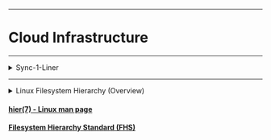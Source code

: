 <!-- ------------------------------------------------------------ -->

<!-- [THIS FILE ON GITHUB] https://github.com/mcavallo-git/cloud-infrastructure/blob/master/README.md [THIS FILE ON GITHUB] -->

<!-- ------------------------------------------------------------ -->

<hr />
<h1>Cloud Infrastructure</h1>

<!-- ------------------------------------------------------------ -->

<hr />
<details><summary>Sync-1-Liner</summary>
<ul>

<li>PowerShell
<div>

<pre><code>
REPO_FILE="https://raw.githubusercontent.com/bonealnet/cloud-infrastructure/master/usr/local/sbin/sync_cloud_infrastructure" && \
LOCAL_FILE="${HOME}/sync_cloud_infrastructure" \
&& wget "${REPO_FILE}" --output-document="${LOCAL_FILE}" && \
chmod 0700 "${LOCAL_FILE}" && \
"${LOCAL_FILE}" && \
rm "${LOCAL_FILE}";
</code></pre>

<p><code>
REPO_FILE="https://raw.githubusercontent.com/bonealnet/cloud-infrastructure/master/usr/local/sbin/sync_cloud_infrastructure" && \
LOCAL_FILE="${HOME}/sync_cloud_infrastructure" \
&& wget "${REPO_FILE}" --output-document="${LOCAL_FILE}" && \
chmod 0700 "${LOCAL_FILE}" && \
"${LOCAL_FILE}" && \
rm "${LOCAL_FILE}";
</code></p>

```
REPO_FILE="https://raw.githubusercontent.com/bonealnet/cloud-infrastructure/master/usr/local/sbin/sync_cloud_infrastructure" && \
LOCAL_FILE="${HOME}/sync_cloud_infrastructure" && \
wget "${REPO_FILE}" --output-document="${LOCAL_FILE}" && \
chmod 0700 "${LOCAL_FILE}" && \
"${LOCAL_FILE}" && \
rm "${LOCAL_FILE}";
```

</div>
</li>

</ul>
</details>

<!-- ------------------------------------------------------------ -->

<hr />
<details>
<summary>Linux Filesystem Hierarchy (Overview)</summary>
<pre><code>HIER(7)                                       Linux Programmer's Manual                                       HIER(7)

NAME
       hier - description of the filesystem hierarchy

DESCRIPTION
       A typical Linux system has, among others, the following directories:

       /      This is the root directory.  This is where the whole tree starts.

       /bin   This  directory contains executable programs which are needed in single user mode and to bring the sys‐
              tem up or repair it.

       /boot  Contains static files for the boot loader.  This directory holds only the files which are needed during
              the  boot process.  The map installer and configuration files should go to /sbin and /etc.  The operat‐
              ing system kernel (initrd for example) must be located in either / or /boot.

       /dev   Special or device files, which refer to physical devices.  See mknod(1).

       /etc   Contains configuration files which are local to the machine.  Some larger software packages, like  X11,
              can  have  their own subdirectories below /etc.  Site-wide configuration files may be placed here or in
              /usr/etc.  Nevertheless, programs should always look for these files in /etc and you may have links for
              these files to /usr/etc.

       /etc/opt
              Host-specific configuration files for add-on applications installed in /opt.

       /etc/sgml
              This directory contains the configuration files for SGML (optional).

       /etc/skel
              When  a  new user account is created, files from this directory are usually copied into the user's home
              directory.

       /etc/X11
              Configuration files for the X11 window system (optional).

       /etc/xml
              This directory contains the configuration files for XML (optional).

       /home  On machines with home directories for users, these are usually beneath this directory, directly or not.
              The structure of this directory depends on local administration decisions (optional).

       /lib   This  directory should hold those shared libraries that are necessary to boot the system and to run the
              commands in the root filesystem.

       /lib<qual>
              These directories are variants of /lib on system which support more than one  binary  format  requiring
              separate libraries (optional).

       /lib/modules
              Loadable kernel modules (optional).

       /lost+found
              This  directory contains items lost in the filesystem.  These items are usually chunks of files mangled
              as a consequence of a faulty disk or a system crash.

       /media This directory contains mount points for removable media such as CD and DVD disks or  USB  sticks.   On
              systems  where  more than one device exists for mounting a certain type of media, mount directories can
              be created by appending a digit to the name of those available above starting with '0', but the unqual‐
              ified name must also exist.

       /media/floppy[1-9]
              Floppy drive (optional).

       /media/cdrom[1-9]
              CD-ROM drive (optional).

       /media/cdrecorder[1-9]
              CD writer (optional).

       /media/zip[1-9]
              Zip drive (optional).

       /media/usb[1-9]
              USB drive (optional).

       /mnt   This directory is a mount point for a temporarily mounted filesystem.  In some distributions, /mnt con‐
              tains subdirectories intended to be used as mount points for several temporary filesystems.

       /opt   This directory should contain add-on packages that contain static files.

       /proc  This is a mount point for the proc filesystem, which provides information about running  processes  and
              the kernel.  This pseudo-filesystem is described in more detail in proc(5).

       /root  This directory is usually the home directory for the root user (optional).

       /sbin  Like  /bin, this directory holds commands needed to boot the system, but which are usually not executed
              by normal users.

       /srv   This directory contains site-specific data that is served by this system.

       /sys   This is a mount point for the sysfs filesystem, which provides information about the kernel like /proc,
              but better structured, following the formalism of kobject infrastructure.

       /tmp   This  directory  contains temporary files which may be deleted with no notice, such as by a regular job
              or at system boot up.

       /usr   This directory is usually mounted from a separate partition.  It should hold only shareable,  read-only
              data, so that it can be mounted by various machines running Linux.

       /usr/X11R6
              The X-Window system, version 11 release 6 (optional).

       /usr/X11R6/bin
              Binaries which belong to the X-Window system; often, there is a symbolic link from the more traditional
              /usr/bin/X11 to here.

       /usr/X11R6/lib
              Data files associated with the X-Window system.

       /usr/X11R6/lib/X11
              These contain miscellaneous files needed to run X;  Often, there is a symbolic link  from  /usr/lib/X11
              to this directory.

       /usr/X11R6/include/X11
              Contains  include  files  needed for compiling programs using the X11 window system.  Often, there is a
              symbolic link from /usr/include/X11 to this directory.

       /usr/bin
              This is the primary directory for executable programs.  Most programs executed by  normal  users  which
              are  not  needed  for booting or for repairing the system and which are not installed locally should be
              placed in this directory.

       /usr/bin/mh
              Commands for the MH mail handling system (optional).

       /usr/bin/X11
              is the traditional place to look for X11 executables; on Linux,  it  usually  is  a  symbolic  link  to
              /usr/X11R6/bin.

       /usr/dict
              Replaced by /usr/share/dict.

       /usr/doc
              Replaced by /usr/share/doc.

       /usr/etc
              Site-wide  configuration  files  to be shared between several machines may be stored in this directory.
              However, commands should always reference those files using the /etc directory.  Links  from  files  in
              /etc should point to the appropriate files in /usr/etc.

       /usr/games
              Binaries for games and educational programs (optional).

       /usr/include
              Include files for the C compiler.

       /usr/include/bsd
              BSD compatibility include files (optional).

       /usr/include/X11
              Include  files  for  the  C  compiler  and  the  X-Window  system.   This is usually a symbolic link to
              /usr/X11R6/include/X11.

       /usr/include/asm
              Include  files  which  declare  some  assembler  functions.   This  used  to  be  a  symbolic  link  to
              /usr/src/linux/include/asm.

       /usr/include/linux
              This  contains information which may change from system release to system release and used to be a sym‐
              bolic link to /usr/src/linux/include/linux to get at operating-system-specific information.

              (Note that one should have include files there that work correctly with the current libc  and  in  user
              space.   However,  Linux  kernel source is not designed to be used with user programs and does not know
              anything about the libc you are  using.   It  is  very  likely  that  things  will  break  if  you  let
              /usr/include/asm  and  /usr/include/linux  point at a random kernel tree.  Debian systems don't do this
              and use headers from a known good kernel version, provided in the libc*-dev package.)

       /usr/include/g++
              Include files to use with the GNU C++ compiler.

       /usr/lib
              Object libraries, including dynamic libraries, plus some executables  which  usually  are  not  invoked
              directly.  More complicated programs may have whole subdirectories there.

       /usr/lib<qual>
              These  directories are variants of /usr/lib on system which support more than one binary format requir‐
              ing separate libraries, except that the symbolic link /usr/lib<qual>/X11 is not required (optional).

       /usr/lib/X11
              The usual place for data files associated with X programs, and configuration files  for  the  X  system
              itself.  On Linux, it usually is a symbolic link to /usr/X11R6/lib/X11.

       /usr/lib/gcc-lib
              contains executables and include files for the GNU C compiler, gcc(1).

       /usr/lib/groff
              Files for the GNU groff document formatting system.

       /usr/lib/uucp
              Files for uucp(1).

       /usr/local
              This is where programs which are local to the site typically go.

       /usr/local/bin
              Binaries for programs local to the site.

       /usr/local/doc
              Local documentation.

       /usr/local/etc
              Configuration files associated with locally installed programs.

       /usr/local/games
              Binaries for locally installed games.

       /usr/local/lib
              Files associated with locally installed programs.

       /usr/local/lib<qual>
              These  directories  are  variants of /usr/local/lib on system which support more than one binary format
              requiring separate libraries (optional).

       /usr/local/include
              Header files for the local C compiler.

       /usr/local/info
              Info pages associated with locally installed programs.

       /usr/local/man
              Man pages associated with locally installed programs.

       /usr/local/sbin
              Locally installed programs for system administration.

       /usr/local/share
              Local application data that can be shared among different architectures of the same OS.

       /usr/local/src
              Source code for locally installed software.

       /usr/man
              Replaced by /usr/share/man.

       /usr/sbin
              This directory contains program binaries for system administration which are not essential for the boot
              process, for mounting /usr, or for system repair.

       /usr/share
              This directory contains subdirectories with specific application data, that can be shared among differ‐
              ent architectures of the same OS.  Often one finds stuff here that used to live in /usr/doc or /usr/lib
              or /usr/man.

       /usr/share/dict
              Contains the word lists used by spell checkers (optional).

       /usr/share/dict/words
              List of English words (optional).

       /usr/share/doc
              Documentation about installed programs (optional).

       /usr/share/games
              Static data files for games in /usr/games (optional).

       /usr/share/info
              Info pages go here (optional).

       /usr/share/locale
              Locale information goes here (optional).

       /usr/share/man
              Manual pages go here in subdirectories according to the man page sections.

       /usr/share/man/<locale>/man[1-9]
              These  directories contain manual pages for the specific locale in source code form.  Systems which use
              a unique language and code set for all manual pages may omit the <locale> substring.

       /usr/share/misc
              Miscellaneous data that can be shared among different architectures of the same OS.

       /usr/share/nls
              The message catalogs for native language support go here (optional).

       /usr/share/sgml
              Files for SGML (optional).

       /usr/share/sgml/docbook
              DocBook DTD (optional).

       /usr/share/sgml/tei
              TEI DTD (optional).

       /usr/share/sgml/html
              HTML DTD (optional).

       /usr/share/sgml/mathtml
              MathML DTD (optional).

       /usr/share/terminfo
              The database for terminfo (optional).

       /usr/share/tmac
              Troff macros that are not distributed with groff (optional).

       /usr/share/xml
              Files for XML (optional).

       /usr/share/xml/docbook
              DocBook DTD (optional).

       /usr/share/xml/xhtml
              XHTML DTD (optional).

       /usr/share/xml/mathml
              MathML DTD (optional).

       /usr/share/zoneinfo
              Files for timezone information (optional).

       /usr/src
              Source files for different parts of the system, included with some  packages  for  reference  purposes.
              Don't  work here with your own projects, as files below /usr should be read-only except when installing
              software (optional).

       /usr/src/linux
              This was the traditional place for the kernel source.  Some distributions put here the source  for  the
              default kernel they ship.  You should probably use another directory when building your own kernel.

       /usr/tmp
              Obsolete.   This should be a link to /var/tmp.  This link is present only for compatibility reasons and
              shouldn't be used.

       /var   This directory contains files which may change in size, such as spool and log files.

       /var/account
              Process accounting logs (optional).

       /var/adm
              This directory is superseded by /var/log and should be a symbolic link to /var/log.

       /var/backups
              Reserved for historical reasons.

       /var/cache
              Data cached for programs.

       /var/cache/fonts
              Locally-generated fonts (optional).

       /var/cache/man
              Locally-formatted man pages (optional).

       /var/cache/www
              WWW proxy or cache data (optional).

       /var/cache/<package>
              Package specific cache data (optional).

       /var/catman/cat[1-9] or /var/cache/man/cat[1-9]
              These directories contain preformatted manual pages according to their man page section.  (The  use  of
              preformatted manual pages is deprecated.)

       /var/crash
              System crash dumps (optional).

       /var/cron
              Reserved for historical reasons.

       /var/games
              Variable game data (optional).

       /var/lib
              Variable state information for programs.

       /var/lib/hwclock
              State directory for hwclock (optional).

       /var/lib/misc
              Miscellaneous state data.

       /var/lib/xdm
              X display manager variable data (optional).

       /var/lib/<editor>
              Editor backup files and state (optional).

       /var/lib/<name>
              These directories must be used for all distribution packaging support.

       /var/lib/<package>
              State data for packages and subsystems (optional).

       /var/lib/<pkgtool>
              Packaging support files (optional).

       /var/local
              Variable data for /usr/local.

       /var/lock
              Lock  files are placed in this directory.  The naming convention for device lock files is LCK..<device>
              where <device> is the device's name in the filesystem.  The format used is that of HDU UUCP lock files,
              that is, lock files contain a PID as a 10-byte ASCII decimal number, followed by a newline character.

       /var/log
              Miscellaneous log files.

       /var/opt
              Variable data for /opt.

       /var/mail
              Users' mailboxes.  Replaces /var/spool/mail.

       /var/msgs
              Reserved for historical reasons.

       /var/preserve
              Reserved for historical reasons.

       /var/run
              Run-time  variable  files,  like  files  holding process identifiers (PIDs) and logged user information
              (utmp).  Files in this directory are usually cleared when the system boots.

       /var/spool
              Spooled (or queued) files for various programs.

       /var/spool/at
              Spooled jobs for at(1).

       /var/spool/cron
              Spooled jobs for cron(8).

       /var/spool/lpd
              Spooled files for printing (optional).

       /var/spool/lpd/printer
              Spools for a specific printer (optional).

       /var/spool/mail
              Replaced by /var/mail.

       /var/spool/mqueue
              Queued outgoing mail (optional).

       /var/spool/news
              Spool directory for news (optional).

       /var/spool/rwho
              Spooled files for rwhod(8) (optional).

       /var/spool/smail
              Spooled files for the smail(1) mail delivery program.

       /var/spool/uucp
              Spooled files for uucp(1) (optional).

       /var/tmp
              Like /tmp, this directory holds temporary files stored for an unspecified duration.

       /var/yp
              Database files for NIS, formerly known as the Sun Yellow Pages (YP).

CONFORMING TO
       The Filesystem Hierarchy Standard, Version 2.3 ⟨http://www.pathname.com/fhs/⟩.

BUGS
       This list is not exhaustive; different systems may be configured differently.

SEE ALSO
       find(1), ln(1), proc(5), file-hierarchy(7), mount(8)

       The Filesystem Hierarchy Standard

COLOPHON
       This page is part of release 4.15 of the Linux man-pages project.  A description of the  project,  information
       about    reporting    bugs,    and    the    latest    version    of    this    page,    can   be   found   at
       https://www.kernel.org/doc/man-pages/.

Linux                                                 2017-11-26                                              HIER(7)</pre></code>

</details>

#### [hier(7) - Linux man page](https://linux.die.net/man/7/hier)

#### [Filesystem Hierarchy Standard (FHS)](https://en.wikipedia.org/wiki/Filesystem_Hierarchy_Standard)
